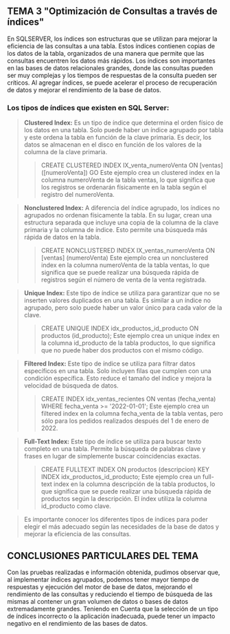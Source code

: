 ## TEMA 3 "Optimización de Consultas  a través de índices"

En SQLSERVER, los índices son estructuras que se utilizan para mejorar la eficiencia de las consultas a una tabla. Estos índices contienen copias de los datos de la tabla, organizados de una manera que permite que las consultas encuentren los datos más rápidos.
Los índices son importantes en las bases de datos relacionales grandes, donde las consultas pueden ser muy complejas y los tiempos de respuestas de la consulta pueden ser críticos. Al agregar índices, se puede acelerar el proceso de recuperación de datos y mejorar el rendimiento de la base de datos.
### Los tipos de índices que existen en SQL Server: 
> **Clustered Index:** Es un tipo de índice que determina el orden físico de los datos en una tabla. Solo puede haber un índice agrupado por tabla y este ordena la tabla en función de la clave primaria. Es decir, los datos se almacenan en el disco en función de los valores de la columna de la clave primaria.
>> CREATE CLUSTERED INDEX IX_venta_numeroVenta ON [ventas]  ([numeroVenta])
>> GO
> Este ejemplo crea un clustered index en la columna numeroVenta de la tabla ventas, lo que significa que los registros se ordenarán físicamente en la tabla según el registro del numeroVenta. 

> **Nonclustered Index:** A diferencia del índice agrupado, los índices no agrupados no ordenan físicamente la tabla. En su lugar, crean una estructura separada que incluye una copia de la columna de la clave primaria y la columna de índice. Esto permite una búsqueda más rápida de datos en la tabla.
>> CREATE NONCLUSTERED INDEX IX_ventas_numeroVenta ON [ventas] (numeroVenta)
> Este ejemplo crea un nonclustered index en la columna numeroVenta de la tabla ventas, lo que significa que se puede realizar una búsqueda rápida de registros según el número de venta de la venta registrada. 

> **Unique Index:** Este tipo de índice se utiliza para garantizar que no se inserten valores duplicados en una tabla. Es similar a un índice no agrupado, pero solo puede haber un valor único para cada valor de la clave.
>> CREATE UNIQUE INDEX idx_productos_id_producto ON productos (id_producto);
>Este ejemplo crea un unique index en la columna id_producto de la tabla productos, lo que significa que no puede haber dos productos con el mismo código. 

> **Filtered Index:** Este tipo de índice se utiliza para filtrar datos específicos en una tabla. Solo incluyen filas que cumplen con una condición específica. Esto reduce el tamaño del índice y mejora la velocidad de búsqueda de datos.
>> CREATE INDEX idx_ventas_recientes ON ventas (fecha_venta) 
>> WHERE fecha_venta >= '2022-01-01';
>Este ejemplo crea un filtered index en la columna fecha_venta de la tabla ventas, pero sólo para los pedidos realizados después del 1 de enero de 2022. 

> **Full-Text Index:** Este tipo de índice se utiliza para buscar texto completo en una tabla. Permite la búsqueda de palabras clave y frases en lugar de simplemente buscar coincidencias exactas.
>> CREATE FULLTEXT INDEX ON productos (descripcion) 
>> KEY INDEX idx_productos_id_producto;
> Este ejemplo crea un full-text index en la columna descripción de la tabla productos, lo que significa que se puede realizar una búsqueda rápida de productos según la descripción. El índex utiliza la columna id_producto como clave. 

>Es importante conocer los diferentes tipos de índices para poder elegir el más adecuado según las necesidades de la base de datos y mejorar la eficiencia de las consultas.

## CONCLUSIONES PARTICULARES DEL TEMA

Con las pruebas realizadas e información obtenida, pudimos observar que, al implementar índices agrupados, podemos tener mayor tiempo de respuestas y ejecución del motor de base de datos, mejorando el rendimiento de las consultas y reduciendo el tiempo de búsqueda de las mismas al contener un gran volumen de datos o bases de datos extremadamente grandes. Teniendo en Cuenta que la selección de un tipo de índices incorrecto o la aplicación inadecuada, puede tener un impacto negativo en el rendimiento de las bases de datos.
